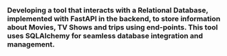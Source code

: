 ### Developing a tool that interacts with a Relational Database, implemented with FastAPI in the backend, to store information about Movies, TV Shows and trips using end-points. This tool uses SQLAlchemy for seamless database integration and management.
